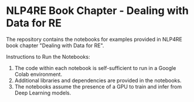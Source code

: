 # NLP4RE Book Chapter - Dealing with Data for RE

The repository contains the notebooks for examples provided in NLP4RE book chapter "Dealing with Data for RE". 

Instructions to Run the Notebooks:
1. The code within each notebook is self-sufficient to run in a Google Colab environment.
2. Additional libraries and dependencies are provided in the notebooks.
3. The notebooks assume the presence of a GPU to train and infer from Deep Learning models. 
